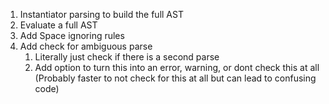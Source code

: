 1. Instantiator parsing to build the full AST
2. Evaluate a full AST
3. Add Space ignoring rules
4. Add check for ambiguous parse
    1. Literally just check if there is a second parse
    2. Add option to turn this into an error, warning, or dont check this at all (Probably faster to not check for this at all but can lead to confusing code)
